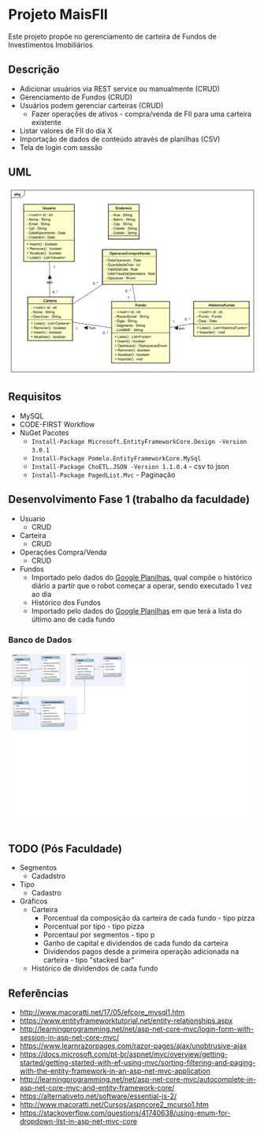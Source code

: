 # Projeto MaisFII

Este projeto propõe no gerenciamento de carteira de Fundos de Investimentos Imobiliários

## Descrição
- Adicionar usuários via REST service ou manualmente (CRUD)
- Gerenciamento de Fundos (CRUD)
- Usuários podem gerenciar carteiras (CRUD)
  - Fazer operações de ativos - compra/venda de FII para uma carteira existente
- Listar valores de FII do dia X 
- Importação de dados de conteúdo através de planilhas (CSV)
- Tela de login com sessão

## UML
![](./Diagrama-maisFII.svg)

## Requisitos

- MySQL
- CODE-FIRST Workflow
- NuGet Pacotes
  - `Install-Package Microsoft.EntityFrameworkCore.Design -Version 3.0.1`
  - `Install-Package Pomelo.EntityFrameworkCore.MySql`
  - `Install-Package ChoETL.JSON -Version 1.1.0.4` - csv to json
  - `Install-Package PagedList.Mvc` - Paginação

## Desenvolvimento Fase 1 (trabalho da faculdade)
- Usuario
  - CRUD
- Carteira
  - CRUD
- Operações Compra/Venda
  - CRUD
- Fundos
  - Importado pelo dados do [Google Planilhas](https://docs.google.com/spreadsheets/d/17SQAgs-oHRguDJJGGk8mXcBD7FByQWpUQgKZYYIRpJU/edit), qual compõe o histórico diário a partir que o robot começar a operar, sendo executado 1 vez ao dia
  - Histórico dos Fundos
  - Importado pelo dados do [Google Planilhas](http://) em que terá a lista do último ano de cada fundo

### Banco de Dados
![](../.db/der.svg)

## TODO (Pós Faculdade)

- Segmentos
  - Cadadstro
- Tipo
  - Cadastro
- Gráficos
  - Carteira
    - Porcentual da composição da carteira de cada fundo - tipo pizza
    - Porcentual por tipo - tipo pizza
    - Porcentaul por segmentos - tipo p
    - Ganho de capital e dividendos de cada fundo da carteira
    - Dividendos pagos desde a primeira operação adicionada na carteira - tipo "stacked bar"
  - Histórico de dividendos de cada fundo


## Referências

- http://www.macoratti.net/17/05/efcore_mysql1.htm
- https://www.entityframeworktutorial.net/entity-relationships.aspx
- http://learningprogramming.net/net/asp-net-core-mvc/login-form-with-session-in-asp-net-core-mvc/
- https://www.learnrazorpages.com/razor-pages/ajax/unobtrusive-ajax
- https://docs.microsoft.com/pt-br/aspnet/mvc/overview/getting-started/getting-started-with-ef-using-mvc/sorting-filtering-and-paging-with-the-entity-framework-in-an-asp-net-mvc-application
- http://learningprogramming.net/net/asp-net-core-mvc/autocomplete-in-asp-net-core-mvc-and-entity-framework-core/
- https://alternativeto.net/software/essential-js-2/
- http://www.macoratti.net/Cursos/aspncore2_mcurso1.htm
- https://stackoverflow.com/questions/41740638/using-enum-for-dropdown-list-in-asp-net-mvc-core